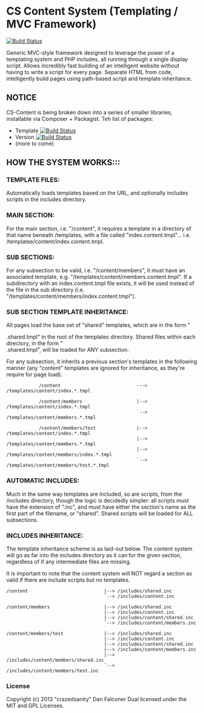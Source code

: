 # CS Content System (Templating / MVC Framework)

[![Build Status](https://travis-ci.org/crazedsanity/cs-content.png)](https://travis-ci.org/crazedsanity/cs-content)

Generic MVC-style framework designed to leverage the power of a templating system and PHP includes, all running through a single display script. Allows incredibly fast building of an intelligent website without having to write a script for every page. Separate HTML from code, intelligently build pages using path-based script and template inheritance.

## NOTICE

CS-Content is being broken down into a series of smaller libraries, installable via Composer + Packagist.  Teh list of packages:

 * Template [![Build Status](https://travis-ci.org/crazedsanity/template.svg?branch=master)](https://travis-ci.org/crazedsanity/template)
 * Version  [![Build Status](https://travis-ci.org/crazedsanity/version.svg?branch=master)](https://travis-ci.org/crazedsanity/version)
 * (more to come)

##  HOW THE SYSTEM WORKS:::


### TEMPLATE FILES:
Automatically loads templates based on the URL, and optionally includes scripts in the includes directory.
 
### MAIN SECTION:

For the main section, i.e. "/content", it requires a template in a directory of that name beneath /templates, with a file called "index.content.tmpl"... i.e. /templatee/content/index.content.tmpl.
 		
### SUB SECTIONS:
 			
For any subsection to be valid, i.e. "/content/members", it must have an associated template, e.g. "/templates/content/members.content.tmpl". If a subdirectory with an index.content.tmpl file exists, it will be used instead of the file in the sub directory (i.e. "/templates/content/members/index.content.tmpl").

### SUB SECTION TEMPLATE INHERITANCE:

All pages load the base set of "shared" templates, which are in the form "<section>.shared.tmpl" in the root of the templates directory.  Shared files within each directory, in the form "<section>.shared.tmpl", will be loaded for ANY subsection.

For any subsection, it inherits a previous section's templates in the following manner (any "content" templates are ignored for inheritance, as they're require for page load).


 				/content							---> /templates/content/index.*.tmpl
	 
 				/content/members					|--> /templates/content/index.*.tmpl
 													`--> /templates/content/members.*.tmpl
	 
 				/content/members/test				|--> /templates/content/index.*.tmpl
 													|--> /templates/content/members.*.tmpl
 													|--> /templates/content/members/index.*.tmpl
 													`--> /templates/content/members/test.*.tmpl
### AUTOMATIC INCLUDES:

Much in the same way templates are included, so are scripts, from the /includes directory, though the logic is decidedly simpler: all scripts must have the extension of ".inc", and must have either the section's name as the first part of the filename, or "shared".  Shared scripts will be loaded for ALL subsections.
 
### INCLUDES INHERITANCE:

The template inheritance scheme is as laid-out below.  The content system will go as far into the includes directory as it can for the given section, regardless of if any intermediate files are missing.
 
It is important to note that the content system will NOT regard a section as valid if there are include scripts but no templates.
 			
	/content							|--> /includes/shared.inc
										`--> /includes/content.inc

	/content/members					|--> /includes/shared.inc
 										|--> /includes/content.inc
 										|--> /includes/content/shared.inc
 										`--> /includes/content/members.inc
 
 	/content/members/test				|--> /includes/shared.inc
 										|--> /includes/content.inc
 										|--> /includes/content/shared.inc
 										|--> /includes/content/members.inc
 										|--> /includes/content/members/shared.inc
 										`--> /includes/content/members/test.inc

# License
Copyright (c) 2013 "crazedsanity" Dan Falconer
Dual licensed under the MIT and GPL Licenses.
